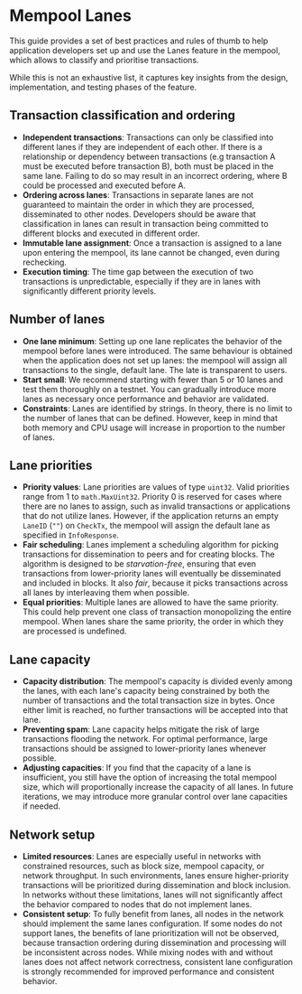 # Mempool Lanes

This guide provides a set of best practices and rules of thumb to help application developers set up
and use the Lanes feature in the mempool, which allows to classify and prioritise transactions.

While this is not an exhaustive list, it captures key insights from the design, implementation, and
testing phases of the feature.

## Transaction classification and ordering

- **Independent transactions**: Transactions can only be classified into different lanes if they are
  independent of each other. If there is a relationship or dependency between transactions (e.g
  transaction A must be executed before transaction B), both must be placed in the same lane.
  Failing to do so may result in an incorrect ordering, where B could be processed and executed
  before A.
- **Ordering across lanes**: Transactions in separate lanes are not guaranteed to maintain the order
  in which they are processed, disseminated to other nodes. Developers should be aware that
  classification in lanes can result in transaction being committed to different blocks and executed
  in different order.
- **Immutable lane assignment**: Once a transaction is assigned to a lane upon entering the mempool,
  its lane cannot be changed, even during rechecking.
- **Execution timing**: The time gap between the execution of two transactions is unpredictable,
  especially if they are in lanes with significantly different priority levels.

## Number of lanes

- **One lane minimum**: Setting up one lane replicates the behavior of the mempool before lanes were
  introduced. The same behaviour is obtained when the application does not set up lanes: the mempool
  will assign all transactions to the single, default lane. The late is transparent to users.
- **Start small**: We recommend starting with fewer than 5 or 10 lanes and test them thoroughly on a
  testnet. You can gradually introduce more lanes as necessary once performance and behavior are
  validated.
- **Constraints**: Lanes are identified by strings. In theory, there is no limit to the number of
  lanes that can be defined. However, keep in mind that both memory and CPU usage will increase in
  proportion to the number of lanes.

## Lane priorities

- **Priority values**: Lane priorities are values of type `uint32`. Valid priorities range from 1 to
  `math.MaxUint32`. Priority 0 is reserved for cases where there are no lanes to assign, such as
  invalid transactions or applications that do not utilize lanes. However, if the application
  returns an empty `LaneID` (`""`) on `CheckTx`, the mempool will assign the default lane as specified in
  `InfoResponse`.
- **Fair scheduling**: Lanes implement a scheduling algorithm for picking transactions
  for dissemination to peers and for creating blocks. The algorithm is designed to be
  _starvation-free_, ensuring that even transactions from lower-priority lanes will eventually be
  disseminated and included in blocks. It also _fair_, because it picks transactions across all
  lanes by interleaving them when possible.
- **Equal priorities**: Multiple lanes are allowed to have the same priority. This could help
  prevent one class of transaction monopolizing the entire mempool. When lanes share the same
  priority, the order in which they are processed is undefined.

## Lane capacity

- **Capacity distribution**: The mempool's capacity is divided evenly among the lanes, with each
  lane's capacity being constrained by both the number of transactions and the total transaction
  size in bytes. Once either limit is reached, no further transactions will be accepted into that
  lane.
- **Preventing spam**: Lane capacity helps mitigate the risk of large transactions flooding the
  network. For optimal performance, large transactions should be assigned to lower-priority lanes
  whenever possible.
- **Adjusting capacities**: If you find that the capacity of a lane is insufficient, you still have
  the option of increasing the total mempool size, which will proportionally increase the capacity
  of all lanes. In future iterations, we may introduce more granular control over lane capacities if
  needed.

## Network setup

- **Limited resources**: Lanes are especially useful in networks with constrained resources, such as
  block size, mempool capacity, or network throughput. In such environments, lanes ensure
  higher-priority transactions will be prioritized during dissemination and block inclusion. In
  networks without these limitations, lanes will not significantly affect the behavior compared to
  nodes that do not implement lanes.
- **Consistent setup**: To fully benefit from lanes, all nodes in the network should implement the
  same lanes configuration. If some nodes do not support lanes, the benefits of lane prioritization
  will not be observed, because transaction ordering during dissemination and processing will be
  inconsistent across nodes. While mixing nodes with and without lanes does not affect network
  correctness, consistent lane configuration is strongly recommended for improved performance and
  consistent behavior.
